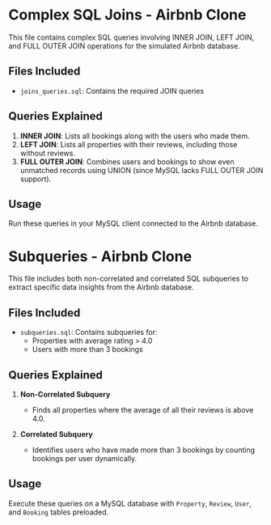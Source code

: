# Complex SQL Joins - Airbnb Clone

This file contains complex SQL queries involving INNER JOIN, LEFT JOIN, and FULL OUTER JOIN operations for the simulated Airbnb database.

## Files Included
- `joins_queries.sql`: Contains the required JOIN queries

## Queries Explained
1. **INNER JOIN**: Lists all bookings along with the users who made them.
2. **LEFT JOIN**: Lists all properties with their reviews, including those without reviews.
3. **FULL OUTER JOIN**: Combines users and bookings to show even unmatched records using UNION (since MySQL lacks FULL OUTER JOIN support).

## Usage
Run these queries in your MySQL client connected to the Airbnb database.

# Subqueries - Airbnb Clone

This file includes both non-correlated and correlated SQL subqueries to extract specific data insights from the Airbnb database.

## Files Included
- `subqueries.sql`: Contains subqueries for:
  - Properties with average rating > 4.0
  - Users with more than 3 bookings

## Queries Explained

1. **Non-Correlated Subquery**  
   - Finds all properties where the average of all their reviews is above 4.0.

2. **Correlated Subquery**  
   - Identifies users who have made more than 3 bookings by counting bookings per user dynamically.

## Usage
Execute these queries on a MySQL database with `Property`, `Review`, `User`, and `Booking` tables preloaded.
